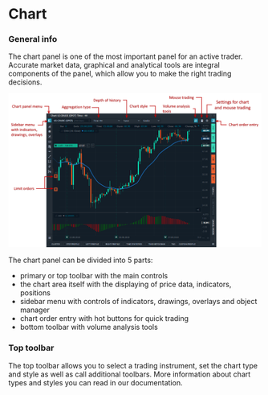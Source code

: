 # Chart

### General info

The chart panel is one of the most important panel for an active trader. Accurate market data, graphical and analytical tools are integral components of the panel, which allow you to make the right trading decisions.

![Main parts of Chart panel in Quantower](../../.gitbook/assets/chart-overview%20%281%29.png)

The chart panel can be divided into 5 parts:

* primary or top toolbar with the main controls
* the chart area itself with the displaying of price data, indicators, positions
* sidebar menu with controls of indicators, drawings, overlays and object manager
* chart order entry with hot buttons for quick trading
* bottom toolbar with volume analysis tools

### Top toolbar

The top toolbar allows you to select a trading instrument, set the chart type and style as well as call additional toolbars. More information about chart types and styles you can read in our documentation.  




